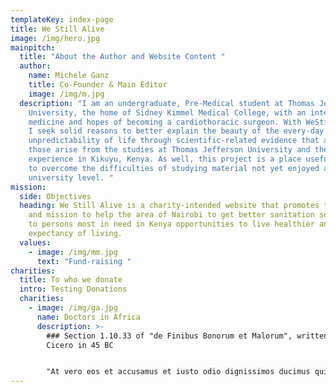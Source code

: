 ```yaml
---
templateKey: index-page
title: We Still Alive
image: /img/hero.jpg
mainpitch:
  title: "About the Author and Website Content "
  author:
    name: Michele Ganz
    title: Co-Founder & Main Editor
    image: /img/m.jpg
  description: "I am an undergraduate, Pre-Medical student at Thomas Jefferson
    University, the home of Sidney Kimmel Medical College, with an interest in
    medicine and hopes of becoming a cardiothoracic surgeon. With WeStillAlive,
    I seek solid reasons to better explain the beauty of the every-day
    unpredictability of life through scientific-related evidence that as well
    those arise from the studies at Thomas Jefferson University and the African
    experience in Kikuyu, Kenya. As well, this project is a place useful to me
    to overcome the difficulties of studying material not yet enjoyed at the
    university level. "
mission:
  side: Objectives
  heading: We Still Alive is a charity-intended website that promotes the interest
    and mission to help the area of Nairobi to get better sanitation so to give
    to persons most in need in Kenya opportunities to live healthier and extend
    expectancy of living.
  values:
    - image: /img/mm.jpg
      text: "Fund-raising "
charities:
  title: To who we donate
  intro: Testing Donations
  charities:
    - image: /img/ga.jpg
      name: Doctors in Africa
      description: >-
        ### Section 1.10.33 of "de Finibus Bonorum et Malorum", written by
        Cicero in 45 BC


        "At vero eos et accusamus et iusto odio dignissimos ducimus qui blanditiis praesentium voluptatum deleniti atque corrupti quos dolores et quas molestias excepturi sint occaecati cupiditate non provident, similique sunt in culpa qui officia deserunt mollitia animi, id est laborum et dolorum fuga. Et harum quidem rerum facilis est et expedita distinctio. Nam libero tempore, cum soluta nobis est eligendi optio cumque nihil impedit quo minus id quod maxime placeat facere possimus, omnis voluptas assumenda est, omnis dolor repellendus. Temporibus autem quibusdam et aut officiis debitis aut rerum necessitatibus saepe eveniet ut et voluptates repudiandae sint et molestiae non recusandae. Itaque earum rerum hic tenetur a sapiente delectus, ut aut reiciendis voluptatibus maiores alias consequatur aut perferendis doloribus asperiores repellat."
---
```

